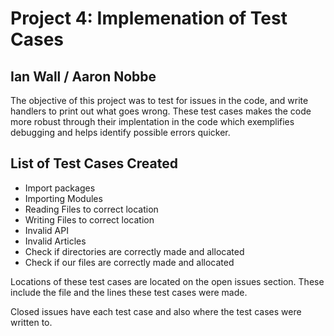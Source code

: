 # Project 4: Implemenation of Test Cases
## Ian Wall / Aaron Nobbe
The objective of this project was to test for issues in the code, and write handlers to print out what goes wrong. These test cases makes the code more robust through their implentation in the code which exemplifies debugging and helps identify possible errors quicker.

## List of Test Cases Created
- Import packages
- Importing Modules
- Reading Files to correct location
- Writing Files to correct location
- Invalid API
- Invalid Articles
- Check if directories are correctly made and allocated
- Check if our files are correctly made and allocated

Locations of these test cases are located on the open issues section. These include the file and the lines these test cases were made.

Closed issues have each test case and also where the test cases were written to.
